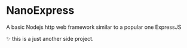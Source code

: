 # NanoExpress
A basic Nodejs http web framework similar to a popular one ExpressJS


✨ this is a just another side project.

